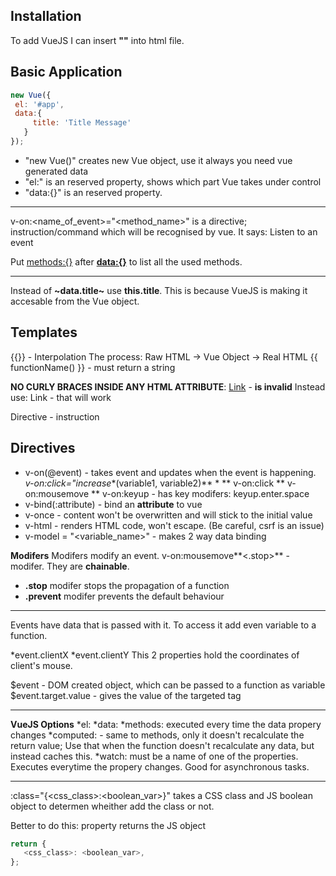 ## Installation
 To add VueJS I can insert **"<script src = "https://unpkg.com/vue"></script>"** into html file.
 
## Basic Application
 ```javascript
 new Vue({
  el: '#app',
  data:{
      title: 'Title Message'
    }
 });
 ```
 * "new Vue()" creates new Vue object, use it always you need vue generated data
 * "el:" is an reserved property, shows which part Vue takes under control
 * "data:{}" is an reserved property.
 ***
v-on:<name_of_event>="<method_name>" is a directive; instruction/command which will be recognised by vue. It says: Listen to an event

Put <methods:{}> after **<data:{}>** to list all the used methods.
***
Instead of **~data.title~** use **this.title**. This is because VueJS is making it accesable from the Vue object.


## Templates
{{}} - Interpolation
The process: Raw HTML -> Vue Object -> Real HTML
{{ functionName() }} - must return a string

**NO CURLY BRACES INSIDE ANY HTML ATTRIBUTE**: <a href="{{ link }}">Link</a> - **is invalid**
			Instead use: <a v-bind:href="link">Link</a> - that will work
			
Directive - instruction

## Directives
 * v-on(@event) - takes event and updates when the event is happening. *v-on:click="increase**(variable1, variable2)** *
	** v-on:click
	** v-on:mousemove
	** v-on:keyup - has key modifers: keyup.enter.space
 * v-bind(:attribute) - bind an **attribute** to vue
 * v-once - content won't be overwritten and will stick to the initial value
 * v-html - renders HTML code, won't escape. (Be careful, csrf is an issue)
 * v-model = "<variable_name>" - makes 2 way data binding
 
**Modifers**
Modifers modify an event. v-on:mousemove**<.stop>** - modifer. They are **chainable**.
* **.stop** modifer stops the propagation of a function
* **.prevent** modifer prevents the default behaviour
***
Events have data that is passed with it. To access it add even variable to a function.

*event.clientX
*event.clientY
This 2 properties hold the coordinates of client's mouse.

$event - DOM created object, which can be passed to a function as variable
$event.target.value - gives the value of the targeted tag
***
**VueJS Options**
*el:
*data:
*methods: executed every time the data propery changes
*computed: - same to methods, only it doesn't recalculate the return value;
Use that when the function doesn't recalculate any data, but instead caches this.
*watch: must be a name of one of the properties. Executes everytime the propery changes. Good for asynchronous tasks.
***
:class="{<css_class>:<boolean_var>}" takes a CSS class and JS boolean object to determen wheither add the class or not.

Better to do this: 
property returns the JS object
 ```javascript
 return {
	<css_class>: <boolean_var>,
 };
 ```
